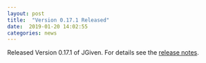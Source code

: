 ```yaml
---
layout: post
title:  "Version 0.17.1 Released"
date:  2019-01-20 14:02:55
categories: news
---
```


Released Version 0.17.1 of JGiven. For details see the [release notes](https://github.com/TNG/JGiven/releases/tag/v0.17.1).

[jgiven-gh]: https://github.com/TNG/JGiven
[jgiven]:    http://jgiven.org
